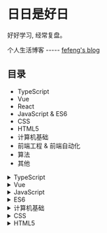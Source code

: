 # 日日是好日
好好学习, 经常复盘。

个人生活博客 ----- [fefeng's blog](https://fefeng.cn/)

## 目录
- TypeScript
- Vue
- React
- JavaScript & ES6
- CSS
- HTML5
- 计算机基础
- 前端工程 & 前端自动化
- 算法
- 其他


<details>
  <summary>TypeScript</summary>
  
  - [认识 TypeScript](https://github.com/ShiRouMi/blog/issues/43)
</details>

<details>
  <summary>Vue</summary>
  
  - [Vue 中图片路径问题](https://github.com/ShiRouMi/blog/issues/52)
  - [利用 History API 无刷新更改地址栏](https://github.com/ShiRouMi/blog/issues/34)
  - [前端路由的实现原理](https://github.com/ShiRouMi/blog/issues/35)
  - [Vue.js 2.0 独立构建和运行时构建的区别](https://github.com/ShiRouMi/blog/issues/9)
  - [Vue filter](https://github.com/ShiRouMi/blog/issues/14)
  - [Vue 生命周期钩子](https://github.com/ShiRouMi/blog/issues/15)
  - [Vue 中需要注意的 API](https://github.com/ShiRouMi/blog/issues/16)
  - [Vue 路由方式](https://github.com/ShiRouMi/blog/issues/27)
</details>

<details>
  <summary>JavaScript</summary>
  
  - [包装对象和包装函数](https://github.com/ShiRouMi/blog/issues/40)
  - [JavaScript 原生事件](https://github.com/ShiRouMi/blog/issues/33)
  - [继承](https://github.com/ShiRouMi/blog/issues/31)
  - [防抖 & 节流 & 定时器](https://github.com/ShiRouMi/blog/issues/30)
  - [this](https://github.com/ShiRouMi/blog/issues/1)
  - [数组](https://github.com/ShiRouMi/blog/issues/2)
  - [new instanceof](https://github.com/ShiRouMi/blog/issues/3)
  - [对象](https://github.com/ShiRouMi/blog/issues/4)
  - [模拟实现 call apply bind 及其思考](https://github.com/ShiRouMi/blog/issues/5)
  - [闭包 作用域](https://github.com/ShiRouMi/blog/issues/6)
  - [深浅拷贝及其实现](https://github.com/ShiRouMi/blog/issues/13)
  - [原型 & 原型链](https://github.com/ShiRouMi/blog/issues/19)
  - [类型判断与 Vue 的布尔属性](https://github.com/ShiRouMi/blog/issues/22)
  - [变量提升与函数提升](https://github.com/ShiRouMi/blog/issues/23)
  - [Event Loop 知多少](https://github.com/ShiRouMi/blog/issues/25)
  - [执行上下文 & 作用域 & 作用域链 & 变量对象](https://github.com/ShiRouMi/blog/issues/26)
  - [迭代 枚举](https://github.com/ShiRouMi/blog/issues/29)
  - [script: async & await](https://github.com/ShiRouMi/blog/issues/18)
  - [JSON、JSON 对象、JSON 字符串](https://github.com/ShiRouMi/blog/issues/46)
</details>

<details>
  <summary>ES6</summary>
  
  - [装饰器](https://github.com/ShiRouMi/blog/issues/42)
  - [Proxy & Reflect](https://github.com/ShiRouMi/blog/issues/41)
  - [谈谈 Promise.race()](https://github.com/ShiRouMi/blog/issues/36)
  - [扩展运算符 & 解构赋值](https://github.com/ShiRouMi/blog/issues/7)
  - [解决原始无模块化的痛点](https://github.com/ShiRouMi/blog/issues/8)
  - [Promise 案例](https://github.com/ShiRouMi/blog/issues/10)
  - [Promise 实现](https://github.com/ShiRouMi/blog/issues/12)
  - [阅读 Vue 源码学习 Class](https://github.com/ShiRouMi/blog/issues/20)
  - [阅读 Vue Router 源码学习 Class 继承](https://github.com/ShiRouMi/blog/issues/21)
  - [Set Map](https://github.com/ShiRouMi/blog/issues/28)
</details>


<details>
  <summary>计算机基础</summary>
  
  - [网络](https://github.com/ShiRouMi/blog/issues/17)
</details>

<details>
  <summary>CSS</summary>
  
  - [水平垂直居中的又一解决方案--- Absolute Centering](https://github.com/ShiRouMi/blog/issues/53)
  - [CSS 命名规范](https://github.com/ShiRouMi/blog/issues/38)
  - [CSS 知识点整理](https://github.com/ShiRouMi/blog/issues/24)
</details>

<details>
  <summary>HTML5</summary>
  
- [HTML5 --- web语义化](https://github.com/ShiRouMi/blog/issues/44)
- [HTML5 特性大纲](https://github.com/ShiRouMi/blog/issues/45)
- [Cookie localStorage sessionStorage](https://github.com/ShiRouMi/blog/issues/37)
- [Web Worker vs WebSocket](https://github.com/ShiRouMi/blog/issues/32)
<details>


<details>
  <summary>others</summary>
  
- [实现全屏功能](https://github.com/ShiRouMi/blog/issues/11)
- [axios 传参的几种方式（传递表单数据 | 传递 JSON 对象| 传递 JSON 字符串）](https://github.com/ShiRouMi/blog/issues/47)
- [npm 笔记](https://github.com/ShiRouMi/blog/issues/48)
- [Babel 概念摘要](https://github.com/ShiRouMi/blog/issues/49)
- [图片性能优化实战经验](https://github.com/ShiRouMi/blog/issues/54)
- [自动化构建工具](https://github.com/ShiRouMi/blog/issues/55)

<details>

<details>
  <summary>算法</summary>
<details>